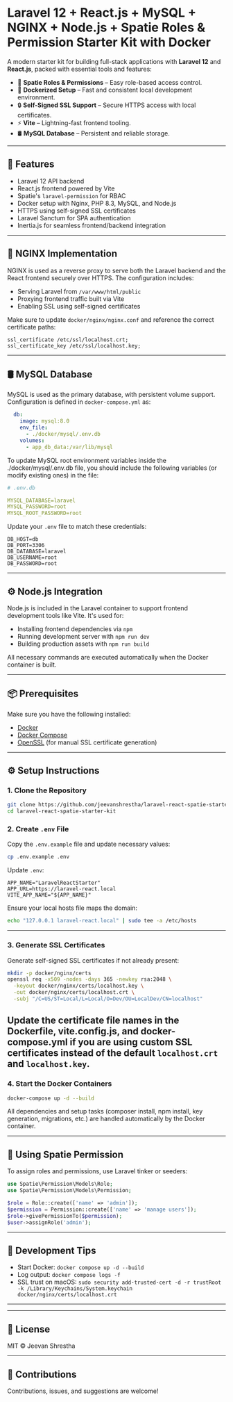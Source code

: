 # Laravel 12 + React.js + MySQL + NGINX + Node.js + Spatie Roles & Permission Starter Kit with Docker 

A modern starter kit for building full-stack applications with **Laravel 12** and **React.js**, packed with essential tools and features:

- 🔐 **Spatie Roles & Permissions** – Easy role-based access control.
- 🐳 **Dockerized Setup** – Fast and consistent local development environment.
- 🔒 **Self-Signed SSL Support** – Secure HTTPS access with local certificates.
- ⚡ **Vite** – Lightning-fast frontend tooling.
- 🛢 **MySQL Database** – Persistent and reliable storage.

---

## 🚀 Features

- Laravel 12 API backend
- React.js frontend powered by Vite
- Spatie's `laravel-permission` for RBAC
- Docker setup with Nginx, PHP 8.3, MySQL, and Node.js
- HTTPS using self-signed SSL certificates
- Laravel Sanctum for SPA authentication
- Inertia.js for seamless frontend/backend integration

---

## 🔧 NGINX Implementation

NGINX is used as a reverse proxy to serve both the Laravel backend and the React frontend securely over HTTPS. The configuration includes:

- Serving Laravel from `/var/www/html/public`
- Proxying frontend traffic built via Vite
- Enabling SSL using self-signed certificates

Make sure to update `docker/nginx/nginx.conf` and reference the correct certificate paths:
```nginx
ssl_certificate /etc/ssl/localhost.crt;
ssl_certificate_key /etc/ssl/localhost.key;
```

---

## 🛢 MySQL Database

MySQL is used as the primary database, with persistent volume support. Configuration is defined in `docker-compose.yml` as:

```yaml
  db:
    image: mysql:8.0
    env_file:
      - ./docker/mysql/.env.db
    volumes:
      - app_db_data:/var/lib/mysql
```
To update MySQL root environment variables inside the ./docker/mysql/.env.db file, you should include the following variables (or modify existing ones) in the file:
```yaml
# .env.db

MYSQL_DATABASE=laravel
MYSQL_PASSWORD=root
MYSQL_ROOT_PASSWORD=root

```
Update your `.env` file to match these credentials:
```env
DB_HOST=db
DB_PORT=3306
DB_DATABASE=laravel
DB_USERNAME=root
DB_PASSWORD=root
```

---

## ⚙️ Node.js Integration

Node.js is included in the Laravel container to support frontend development tools like Vite. It's used for:

- Installing frontend dependencies via `npm`
- Running development server with `npm run dev`
- Building production assets with `npm run build`

All necessary commands are executed automatically when the Docker container is built.

---
## 📦 Prerequisites

Make sure you have the following installed:

- [Docker](https://www.docker.com/)
- [Docker Compose](https://docs.docker.com/compose/)
- [OpenSSL](https://www.openssl.org/) (for manual SSL certificate generation)

---

## ⚙️ Setup Instructions

### 1. Clone the Repository

```bash
git clone https://github.com/jeevanshrestha/laravel-react-spatie-starter-kit.git
cd laravel-react-spatie-starter-kit
```

### 2. Create `.env` File

Copy the `.env.example` file and update necessary values:

```bash
cp .env.example .env
```

Update `.env`:

```env
APP_NAME="LaravelReactStarter"
APP_URL=https://laravel-react.local
VITE_APP_NAME="${APP_NAME}"
```

Ensure your local hosts file maps the domain:

```bash
echo "127.0.0.1 laravel-react.local" | sudo tee -a /etc/hosts
```

---

### 3. Generate SSL Certificates

Generate self-signed SSL certificates if not already present:

```bash
mkdir -p docker/nginx/certs
openssl req -x509 -nodes -days 365 -newkey rsa:2048 \
  -keyout docker/nginx/certs/localhost.key \
  -out docker/nginx/certs/localhost.crt \
  -subj "/C=US/ST=Local/L=Local/O=Dev/OU=LocalDev/CN=localhost"
```
Update the certificate file names in the Dockerfile, vite.config.js, and docker-compose.yml if you are using custom SSL certificates instead of the default `localhost.crt` and `localhost.key`.
---

### 4. Start the Docker Containers

```bash
docker-compose up -d --build
```

All dependencies and setup tasks (composer install, npm install, key generation, migrations, etc.) are handled automatically by the Docker container.

---

## 🔐 Using Spatie Permission

To assign roles and permissions, use Laravel tinker or seeders:

```php
use Spatie\Permission\Models\Role;
use Spatie\Permission\Models\Permission;

$role = Role::create(['name' => 'admin']);
$permission = Permission::create(['name' => 'manage users']);
$role->givePermissionTo($permission);
$user->assignRole('admin');
```

---

## 🧪 Development Tips
- Start Docker: `docker compose up -d --build`
- Log output: `docker compose logs -f` 
- SSL trust on macOS: `sudo security add-trusted-cert -d -r trustRoot -k /Library/Keychains/System.keychain docker/nginx/certs/localhost.crt` 

---

 
---

## 📄 License

MIT © Jeevan Shrestha

---

## 🙌 Contributions

Contributions, issues, and suggestions are welcome!
